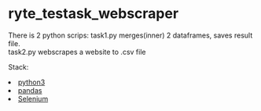 # ryte_testask_webscraper

There is 2 python scrips:
  task1.py merges(inner) 2 dataframes, saves result file.<br />
  task2.py webscrapes a website to .csv file

Stack:
  <li><a href="https://www.python.org/">python3</a></li>
  <li><a href="https://pandas.pydata.org/">pandas</a></li>
  <li><a href="https://www.selenium.dev/">Selenium</a></li>
